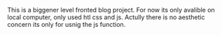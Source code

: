 This is a biggener level fronted blog project. For now its only avalible on local computer, only used htl css and js. Actully there is no aesthetic concern its only for usnig the js function.
